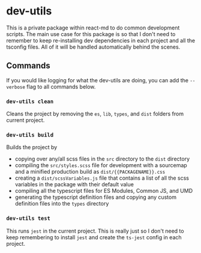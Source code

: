 # dev-utils

This is a private package within react-md to do common development scripts. The
main use case for this package is so that I don't need to remember to keep
re-installing dev dependencies in each project and all the tsconfig files. All
of it will be handled automatically behind the scenes.

## Commands

If you would like logging for what the dev-utils are doing, you can add the
`--verbose` flag to all commands below.

### `dev-utils clean`

Cleans the project by removing the `es`, `lib`, `types`, and `dist` folders from
current project.

### `dev-utils build`

Builds the project by

- copying over any/all scss files in the `src` directory to the `dist` directory
- compiling the `src/styles.scss` file for development with a sourcemap and a
  minified production build as `dist/{{PACKAGENAME}}.css`
- creating a `dist/scssVariables.js` file that contains a list of all the scss
  variables in the package with their default value
- compiling all the typescript files for ES Modules, Common JS, and UMD
- generating the typescript definition files and copying any custom definition
  files into the `types` directory

### `dev-utils test`

This runs `jest` in the current project. This is really just so I don't need to
keep remembering to install `jest` and create the `ts-jest` config in each
project.
